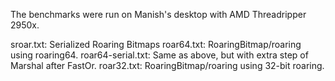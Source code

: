 The benchmarks were run on Manish's desktop with AMD Threadripper 2950x.

sroar.txt: Serialized Roaring Bitmaps
roar64.txt: RoaringBitmap/roaring using roaring64.
roar64-serial.txt: Same as above, but with extra step of Marshal after FastOr.
roar32.txt: RoaringBitmap/roaring using 32-bit roaring.
